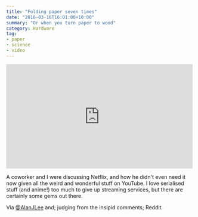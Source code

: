 ```yaml
---
title: "Folding paper seven times"
date: "2016-03-16T16:01:00+10:00"
summary: "Or when you turn paper to wood"
category: Hardware
tag:
- paper
- science
- video
---
```

<p></p>

<iframe width="500" height="281" src="https://www.youtube.com/embed/KuG_CeEZV6w" frameborder="0" allowfullscreen></iframe>

A coworker and I were discussing Netflix, and how he didn't even need it now given all the weird and wonderful stuff on YouTube. I love serialised stuff (and anime!) too much to give up streaming services, but there are certainly some gems out there.

Via <a href="https://twitter.com/alanjlee">@AlanJLee</a> and; judging from the insipid comments; Reddit.

